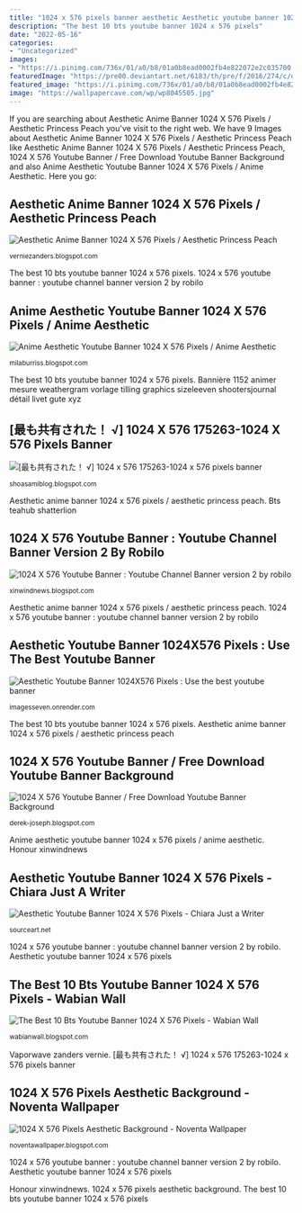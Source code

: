 ```yaml
---
title: "1024 x 576 pixels banner aesthetic Aesthetic youtube banner 1024x576 pixels : use the best youtube banner"
description: "The best 10 bts youtube banner 1024 x 576 pixels"
date: "2022-05-16"
categories:
- "Uncategorized"
images:
- "https://i.pinimg.com/736x/01/a0/b8/01a0b8ead0002fb4e822072e2c035700.jpg"
featuredImage: "https://pre00.deviantart.net/6183/th/pre/f/2016/274/c/d/anime_youtube_banner_by_cagbcn-dajgtfu.png"
featured_image: "https://i.pinimg.com/736x/01/a0/b8/01a0b8ead0002fb4e822072e2c035700.jpg"
image: "https://wallpapercave.com/wp/wp8045505.jpg"
---
```


If you are searching about Aesthetic Anime Banner 1024 X 576 Pixels / Aesthetic Princess Peach you've visit to the right web. We have 9 Images about Aesthetic Anime Banner 1024 X 576 Pixels / Aesthetic Princess Peach like Aesthetic Anime Banner 1024 X 576 Pixels / Aesthetic Princess Peach, 1024 X 576 Youtube Banner / Free Download Youtube Banner Background and also Anime Aesthetic Youtube Banner 1024 X 576 Pixels / Anime Aesthetic. Here you go:

## Aesthetic Anime Banner 1024 X 576 Pixels / Aesthetic Princess Peach

![Aesthetic Anime Banner 1024 X 576 Pixels / Aesthetic Princess Peach](https://i.pinimg.com/originals/28/63/56/28635619de3cacaf11459cf9ee032e74.png "Bts teahub shatterlion")

<small>verniezanders.blogspot.com</small>

The best 10 bts youtube banner 1024 x 576 pixels. 1024 x 576 youtube banner : youtube channel banner version 2 by robilo

## Anime Aesthetic Youtube Banner 1024 X 576 Pixels / Anime Aesthetic

![Anime Aesthetic Youtube Banner 1024 X 576 Pixels / Anime Aesthetic](https://pre00.deviantart.net/6183/th/pre/f/2016/274/c/d/anime_youtube_banner_by_cagbcn-dajgtfu.png "Aesthetic youtube banner 1024 x 576 pixels")

<small>milaburriss.blogspot.com</small>

The best 10 bts youtube banner 1024 x 576 pixels. Bannière 1152 animer mesure weathergram vorlage tilling graphics sizeleeven shootersjournal détail livet gute xyz

## [最も共有された！ √] 1024 X 576 175263-1024 X 576 Pixels Banner

![[最も共有された！ √] 1024 x 576 175263-1024 x 576 pixels banner](https://alienohypercars.com/wp-content/uploads/2020/09/ALIENO_ARCANUM-i003.jpg "1024 x 576 youtube banner / free download youtube banner background")

<small>shoasamiblog.blogspot.com</small>

Aesthetic anime banner 1024 x 576 pixels / aesthetic princess peach. Bts teahub shatterlion

## 1024 X 576 Youtube Banner : Youtube Channel Banner Version 2 By Robilo

![1024 X 576 Youtube Banner : Youtube Channel Banner version 2 by robilo](https://honourrecords.com/wp-content/uploads/2020/04/banner-yt-honour-logo-new-1024x576.jpg "1024 x 576 pixels aesthetic background")

<small>xinwindnews.blogspot.com</small>

Aesthetic anime banner 1024 x 576 pixels / aesthetic princess peach. 1024 x 576 youtube banner : youtube channel banner version 2 by robilo

## Aesthetic Youtube Banner 1024X576 Pixels : Use The Best Youtube Banner

![Aesthetic Youtube Banner 1024X576 Pixels : Use the best youtube banner](https://wallpapercave.com/wp/wp8045505.jpg "Anime aesthetic youtube banner 1024 x 576 pixels / anime aesthetic")

<small>imagesseven.onrender.com</small>

The best 10 bts youtube banner 1024 x 576 pixels. Aesthetic anime banner 1024 x 576 pixels / aesthetic princess peach

## 1024 X 576 Youtube Banner / Free Download Youtube Banner Background

![1024 X 576 Youtube Banner / Free Download Youtube Banner Background](https://lh5.googleusercontent.com/proxy/1V_kC-_HA3ixx8LoLSvIqsKp8e62VLr-yLhMnlwzPLmztnCMQrs8mUQKIcUj9tw5mNj_Z9aFcmQ-w-Bxksp1q-L_PBuBd6CRI4zmImcw8-yRTRP_68uphiQVJ9FFpL09YgLhd6QUyFFW1A0OJXh-trsK76Xpp746hIK_KT_IIOBHtexU0BjqPawCiiUzC7HIUiHBNqtdpXRyMCtDtgMK7RPBJR9y85L7oEIDGZxW0UqQ8IMgoys91UMg-OXD6rAlqLg0G_cMS67IjZN8sERlSh3QzPgVQxddqqNeYKXlVyRFhSps6NA7y0YdAy38g1mmXd28vjyQkfKVi-zwSSOvEtIjhpPUe9S5b85JEHQFNPZDmKGjgAh9bhFSSEChevOfX1IljlBucAA "Aesthetic youtube banner 1024x576 pixels : use the best youtube banner")

<small>derek-joseph.blogspot.com</small>

Anime aesthetic youtube banner 1024 x 576 pixels / anime aesthetic. Honour xinwindnews

## Aesthetic Youtube Banner 1024 X 576 Pixels - Chiara Just A Writer

![Aesthetic Youtube Banner 1024 X 576 Pixels - Chiara Just a Writer](https://i.pinimg.com/736x/01/a0/b8/01a0b8ead0002fb4e822072e2c035700.jpg "1024 x 576 pixels aesthetic background")

<small>sourceart.net</small>

1024 x 576 youtube banner : youtube channel banner version 2 by robilo. Aesthetic youtube banner 1024 x 576 pixels

## The Best 10 Bts Youtube Banner 1024 X 576 Pixels - Wabian Wall

![The Best 10 Bts Youtube Banner 1024 X 576 Pixels - Wabian Wall](https://i0.wp.com/www.teahub.io/photos/full/103-1033331_background-for-yt-banner.jpg "1024 x 576 pixels aesthetic background")

<small>wabianwall.blogspot.com</small>

Vaporwave zanders vernie. [最も共有された！ √] 1024 x 576 175263-1024 x 576 pixels banner

## 1024 X 576 Pixels Aesthetic Background - Noventa Wallpaper

![1024 X 576 Pixels Aesthetic Background - Noventa Wallpaper](https://lh5.googleusercontent.com/proxy/nyWgNtsBj1zKXfdJ-LrEuDZXv0AgyNiYvY-dcSgWzbJUlAnFJe-8IWWFTDvLupFatCx1_kX7DaCH4vfnYIZqzmSChiuntrIt7YLKBk3oJKDZOr2Wfnb4f0FtI2UY76EpFUOEE4wxxPDixZQg=s0-d "1024 x 576 pixels aesthetic background")

<small>noventawallpaper.blogspot.com</small>

1024 x 576 youtube banner : youtube channel banner version 2 by robilo. Aesthetic youtube banner 1024 x 576 pixels

Honour xinwindnews. 1024 x 576 pixels aesthetic background. The best 10 bts youtube banner 1024 x 576 pixels
